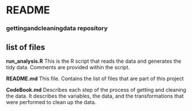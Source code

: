 # README

### gettingandcleaningdata repository

## list of files
<b>run_analysis.R</b>     This is the R script that reads the data and generates the tidy data. Comments are provided within the script.

<b>README.md</b>          This file. Contains the list of files that are part of this project

<b>CodeBook.md</b>        Describes each step of the process of getting and cleaning the data. It describes the variables, the data, and the transformations that were performed to clean up the data.


